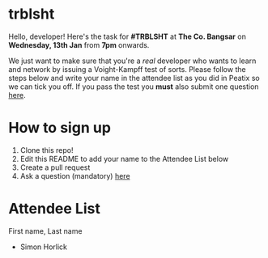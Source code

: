 # trblsht

Hello, developer! Here's the task for **#TRBLSHT** at **The Co. Bangsar** on **Wednesday, 13th Jan** from **7pm** onwards.

We just want to make sure that you're a *real* developer who wants to learn and network by issuing a Voight-Kampff test of sorts. Please follow the steps below and write your name in the attendee list as you did in Peatix so we can tick you off. If you pass the test you **must** also submit one question [here](http://goo.gl/forms/0xPBkaRf8K). 


How to sign up
===========

1. Clone this repo!
2. Edit this README to add your name to the Attendee List below
3. Create a pull request 
4. Ask a question (mandatory) [here](http://goo.gl/forms/0xPBkaRf8K)


Attendee List
===============
First name, Last name

- Simon Horlick
